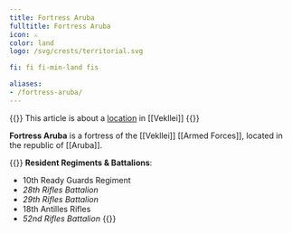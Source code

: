 ```yaml
---
title: Fortress Aruba
fulltitle: Fortress Aruba
icon: ⚔️
color: land
logo: /svg/crests/territorial.svg

fi: fi fi-min-land fis

aliases:
- /fortress-aruba/
---
```

{{<note series>}}
 This article is about a [location](/factbook/landscape/places) in [[Vekllei]]
{{</note>}}

**Fortress Aruba** is a fortress of the [[Vekllei]] [[Armed Forces]], located in the republic of [[Aruba]].

{{<note table>}}
**Resident Regiments & Battalions**:

* 10th Ready Guards Regiment
* *28th Rifles Battalion*
* *29th Rifles Battalion*
* 18th Antilles Rifles
* *52nd Rifles Battalion*
{{</note>}}

